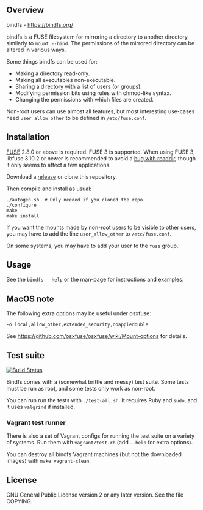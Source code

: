
## Overview ##

bindfs  -  https://bindfs.org/

bindfs is a FUSE filesystem for mirroring a directory to another
directory, similarly to `mount --bind`. The permissions of the mirrored
directory can be altered in various ways.

Some things bindfs can be used for:
- Making a directory read-only.
- Making all executables non-executable.
- Sharing a directory with a list of users (or groups).
- Modifying permission bits using rules with chmod-like syntax.
- Changing the permissions with which files are created.

Non-root users can use almost all features, but most interesting
use-cases need `user_allow_other` to be defined in `/etc/fuse.conf`.


## Installation ##

[FUSE](https://github.com/libfuse/libfuse) 2.8.0 or above is required.
FUSE 3 is supported. When using FUSE 3, libfuse 3.10.2 or newer is
recommended to avoid a [bug with readdir](https://github.com/libfuse/libfuse/issues/583),
though it only seems to affect a few applications.

Download a [release](https://bindfs.org/downloads/) or clone this repository.

Then compile and install as usual:

    ./autogen.sh  # Only needed if you cloned the repo.
    ./configure
    make
    make install

If you want the mounts made by non-root users to be visible to other users,
you may have to add the line `user_allow_other` to `/etc/fuse.conf`.

On some systems, you may have to add your user to the `fuse` group.


## Usage ##

See the `bindfs --help` or the man-page for instructions and examples.


## MacOS note ##

The following extra options may be useful under osxfuse:

    -o local,allow_other,extended_security,noappledouble

See https://github.com/osxfuse/osxfuse/wiki/Mount-options for details.


## Test suite ##

[![Build Status](https://travis-ci.org/mpartel/bindfs.svg?branch=master)](https://travis-ci.org/mpartel/bindfs)

Bindfs comes with a (somewhat brittle and messy) test suite.
Some tests must be run as root, and some tests only work as non-root.

You can run run the tests with `./test-all.sh`.
It requires Ruby and `sudo`, and it uses `valgrind` if installed.

### Vagrant test runner ###

There is also a set of Vagrant configs for running the test suite on a variety
of systems. Run them with `vagrant/test.rb` (add `--help` for extra options).

You can destroy all bindfs Vagrant machines (but not the downloaded images)
with `make vagrant-clean`.


## License ##

GNU General Public License version 2 or any later version.
See the file COPYING.
